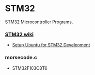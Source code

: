 # STM32
STM32 Microcontroller Programs.

### [STM32 wiki](https://github.com/SeanBeagle/STM32/wiki)
- [Setup Ubuntu for STM32 Development](https://github.com/SeanBeagle/STM32/wiki/Setup-Ubuntu-for-STM32-Development)

### morsecode.c
  - STM32F103C8T6
